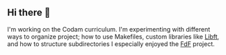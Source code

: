 ## Hi there 👋

I'm working on the Codam curriculum.
I'm experimenting with different ways to organize project;
  how to use Makefiles, custom libraries like <a target="_blank" href="https://github.com/SimonvH03/libft_utd.git">Libft</a>, and how to structure subdirectories
I especially enjoyed the <a target="_blank" href="https://github.com/SimonvH03/fdf.git">FdF</a> project.
<!--
**SimonvH03/SimonvH03** is a ✨ _special_ ✨ repository because its `README.md` (this file) appears on your GitHub profile.

Here are some ideas to get you started:

- 🔭 I’m currently working on ...
- 🌱 I’m currently learning ...
- 👯 I’m looking to collaborate on ...
- 🤔 I’m looking for help with ...
- 💬 Ask me about ...
- 📫 How to reach me: ...
- 😄 Pronouns: ...
- ⚡ Fun fact: ...
-->
